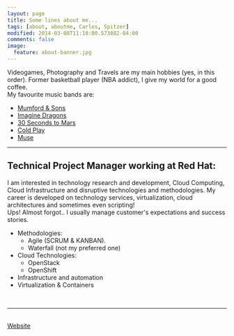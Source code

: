 ```yaml
---
layout: page
title: Some lines about me...
tags: [about, aboutme, Carlos, Spitzer]
modified: 2014-03-08T11:10:00.573882-04:00
comments: false
image:
  feature: about-banner.jpg
---
```


Videogames, Photography and Travels are my main hobbies (yes, in this order). Former basketball player (NBA addict), I give my world for a good coffee.  
My favourite music bands are:

* <a href="http://www.mumfordandsons.com/" target="_blank">Mumford & Sons</a>
* <a href="http://www.imaginedragonsmusic.com/" target="_blank">Imagine Dragons</a>
* <a href="http://www.thirtysecondstomars.com/" target="_blank">30 Seconds to Mars</a>
* <a href="http://www.coldplay.com/" target="_blank">Cold Play</a>
* <a href="http://muse.mu/" target="_blank">Muse</a>


---

## Technical Project Manager working at Red Hat:

I am interested in technology research and development, Cloud Computing, Cloud Infrastructure and disruptive technologies and methodologies.
My career is developed on technology services, virtualization, cloud architectures and sometimes even scripting!  
Ups! Almost forgot.. I usually manage customer's expectations and success stories.

* Methodologies:
    * Agile (SCRUM & KANBAN).
    * Waterfall (not my preferred one)
* Cloud Technologies:
    * OpenStack
    * OpenShift
* Infrastructure and automation
* Virtualization & Containers

<BR>

---

<BR>
<a markdown="0" href="http://www.carlos-spitzer.com" class="btn" target="_blank">Website</a>
